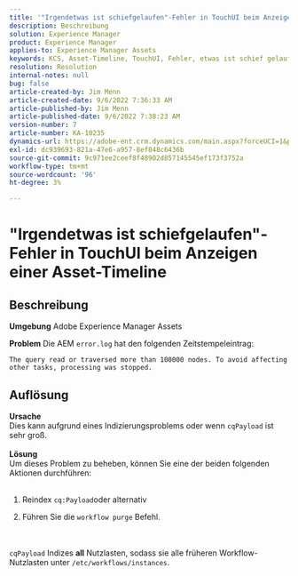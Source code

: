 ```yaml
---
title: '"Irgendetwas ist schiefgelaufen"-Fehler in TouchUI beim Anzeigen einer Asset-Timeline'
description: Beschreibung
solution: Experience Manager
product: Experience Manager
applies-to: Experience Manager Assets
keywords: KCS, Asset-Timeline, TouchUI, Fehler, etwas ist schief gelaufen, AEM, Adobe Experience Manager, 6.3
resolution: Resolution
internal-notes: null
bug: false
article-created-by: Jim Menn
article-created-date: 9/6/2022 7:36:33 AM
article-published-by: Jim Menn
article-published-date: 9/6/2022 7:38:23 AM
version-number: 7
article-number: KA-10235
dynamics-url: https://adobe-ent.crm.dynamics.com/main.aspx?forceUCI=1&pagetype=entityrecord&etn=knowledgearticle&id=8dbc5d9e-b62d-ed11-9db1-0022480866ad
exl-id: dc939693-821a-47e6-a957-8ef848c6436b
source-git-commit: 9c971ee2ceef8f48902d857145545ef173f3752a
workflow-type: tm+mt
source-wordcount: '96'
ht-degree: 3%

---
```


# &quot;Irgendetwas ist schiefgelaufen&quot;-Fehler in TouchUI beim Anzeigen einer Asset-Timeline

## Beschreibung


<b>Umgebung</b>
Adobe Experience Manager Assets

<b>Problem</b>
Die AEM `error.log` hat den folgenden Zeitstempeleintrag:


```
The query read or traversed more than 100000 nodes. To avoid affecting other tasks, processing was stopped.
```



## Auflösung

<b>Ursache</b><br>Dies kann aufgrund eines Indizierungsproblems oder wenn `cqPayload` ist sehr groß. <br> <br><b>Lösung</b><br>Um dieses Problem zu beheben, können Sie eine der beiden folgenden Aktionen durchführen: <br> <br>
1. Reindex `cq:Payload`oder alternativ


2. Führen Sie die `workflow purge` Befehl.

<br> <br>`cqPayload` Indizes <b>all</b> Nutzlasten, sodass sie alle früheren Workflow-Nutzlasten unter `/etc/workflows/instances`.
